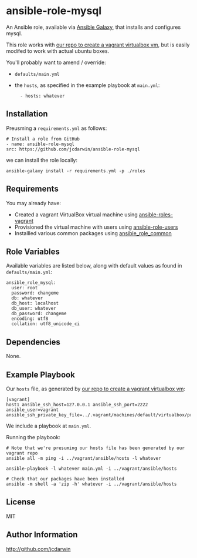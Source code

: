 ansible-role-mysql
==================

An Ansible role, available via [Ansible Galaxy](https://galaxy.ansible.com), that installs and configures mysql.

This role works with [our repo to create a vagrant virtualbox vm](https://github.com/jcdarwin/ansible-roles-vagrant), but is easily modifed to work with actual ubuntu boxes.

You'll probably want to amend / override:

* `defaults/main.yml`

* the `hosts`, as specified in the example playbook at `main.yml`:

        - hosts: whatever

Installation
------------

Preusming a `requirements.yml` as follows:

    # Install a role from GitHub
    - name: ansible-role-mysql
    src: https://github.com/jcdarwin/ansible-role-mysql

we can install the role locally:

    ansible-galaxy install -r requirements.yml -p ./roles


Requirements
------------

You may already have:

* Created a vagrant VirtualBox virtual machine using [ansible-roles-vagrant](https://github.com/jcdarwin/ansible-role-users)
* Provisioned the virtual machine with users using [ansible-role-users](https://github.com/jcdarwin/ansible-role-users)
* Installled various common packages using [ansible_role_common](https://github.com/jcdarwin/ansible-role-common)

Role Variables
--------------

Available variables are listed below, along with default values as found in `defaults/main.yml`:

    ansible_role_mysql:
      user: root
      password: changeme
      db: whatever
      db_host: localhost
      db_user: whatever
      db_password: changeme
      encoding: utf8
      collation: utf8_unicode_ci


Dependencies
------------

None.

Example Playbook
----------------

Our `hosts` file, as generated by [our repo to create a vagrant virtualbox vm](https://github.com/jcdarwin/ansible-roles-vagrant):

    [vagrant]
    host1 ansible_ssh_host=127.0.0.1 ansible_ssh_port=2222 ansible_user=vagrant ansible_ssh_private_key_file=../.vagrant/machines/default/virtualbox/private_key

We include a playbook at `main.yml`.

Running the playbook:

    # Note that we're presuming our hosts file has been generated by our vagrant repo
    ansible all -m ping -i ../vagrant/ansible/hosts -l whatever

    ansible-playbook -l whatever main.yml -i ../vagrant/ansible/hosts

    # Check that our packages have been installed
    ansible -m shell -a 'zip -h' whatever -i ../vagrant/ansible/hosts


License
-------

MIT

Author Information
------------------

http://github.com/jcdarwin
